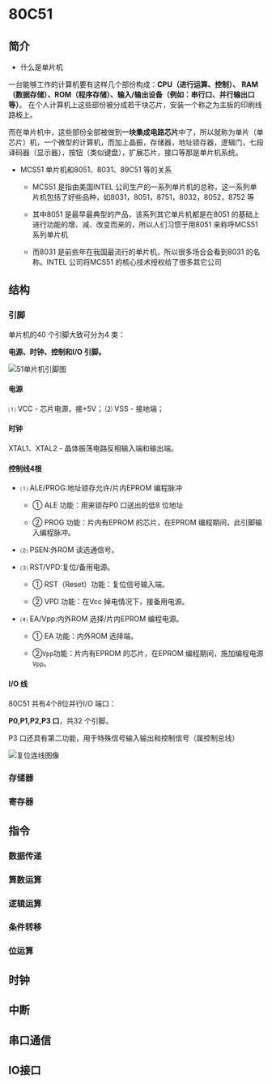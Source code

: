 # 80C51

## 简介

- 什么是单片机 

一台能够工作的计算机要有这样几个部份构成：**CPU（进行运算、控制）、**
**RAM（数据存储）、ROM（程序存储）、输入/输出设备（例如：串行口、并行输出口等）**。
在个人计算机上这些部份被分成若干块芯片，安装一个称之为主板的印刷线路板上。

而在单片机中，这些部份全部被做到**一块集成电路芯片**中了，所以就称为单片（单芯片）机，一个微型的计算机，而加上晶振，存储器，地址锁存器，逻辑门，七段译码器（显示器），按钮（类似键盘），扩展芯片，接口等那是单片机系统。



- MCS51 单片机和8051、8031、89C51 等的关系

  - MCS51 是指由美国INTEL 公司生产的一系列单片机的总称，这一系列单片机包括了好些品种，如8031，8051，8751，8032，8052，8752 等
  - 其中8051 是最早最典型的产品，该系列其它单片机都是在8051 的基础上进行功能的增、减、改变而来的，所以人们习惯于用8051 来称呼MCS51 系列单片机

  - 而8031 是前些年在我国最流行的单片机，所以很多场合会看到8031 的名称。INTEL 公司将MCS51 的核心技术授权给了很多其它公司

## 结构

### 引脚

单片机的40 个引脚大致可分为4 类：

**电源、时钟、控制和I/O 引脚。**

![51单片机引脚图](https://philfan-pic.oss-cn-beijing.aliyuncs.com/img/image-20240228113806275.png)

#### 电源

⑴ VCC - 芯片电源，接+5V；
⑵ VSS - 接地端；



#### 时钟

XTAL1、XTAL2 - 晶体振荡电路反相输入端和输出端。

#### 控制线4根

- ⑴ ALE/PROG:地址锁存允许/片内EPROM 编程脉冲

  - ① ALE 功能：用来锁存P0 口送出的低8 位地址

  - ② PROG 功能：片内有EPROM 的芯片，在EPROM 编程期间，此引脚输入编程脉冲。

- ⑵ PSEN:外ROM 读选通信号。

- ⑶ RST/VPD:复位/备用电源。

  - ① RST（Reset）功能：复位信号输入端。

  - ② VPD 功能：在Vcc 掉电情况下，接备用电源。

- ⑷ EA/Vpp:内外ROM 选择/片内EPROM 编程电源。

  - ① EA 功能：内外ROM 选择端。

  - ②` Vpp `功能：片内有EPROM 的芯片，在EPROM 编程期间，施加编程电源`Vpp`。



#### I/O 线

80C51 共有4个8位并行I/O 端口：

**P0,P1,P2,P3 口**，共32 个引脚。

P3 口还具有第二功能，用于特殊信号输入输出和控制信号（属控制总线）

![复位连线图像](https://philfan-pic.oss-cn-beijing.aliyuncs.com/img/image-20240228114417029.png)





### 存储器

### 寄存器



## 指令

### 数据传递

### 算数运算

### 逻辑运算

### 条件转移

### 位运算



## 时钟



## 中断



## 串口通信



## IO接口



